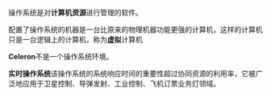 操作系统是对**计算机资源**进行管理的软件。

配置了操作系统的机器是一台比原来的物理机器功能更强的计算机，这样的计算机只是一台逻辑上的计算机，称为**虚拟**计算机


**Celeron**不是一个操作系统环境。

**实时操作系统**该操作系统的系统响应时间的重要性超过协同资源的利用率，它被广泛地应用于卫星控制、导弹发射、工业控制、飞机订票业务灯领域。













































































































































































































































































































































































































































































































































































































































































































































































































































































































































































































































































































































































































































































































































































































































































































































































































































































































































































































































































































































































































































































































